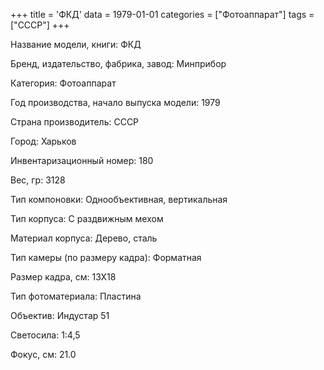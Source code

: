 +++
title = 'ФКД'
data = 1979-01-01
categories = ["Фотоаппарат"]
tags = ["СССР"]
+++

Название модели, книги: ФКД

Бренд, издательство, фабрика, завод: Минприбор

Категория: Фотоаппарат

Год производства, начало выпуска модели: 1979

Страна производитель: СССР

Город: Харьков

Инвентаризационный номер: 180

Вес, гр: 3128

Тип компоновки: Однообъективная, вертикальная

Тип корпуса: С раздвижным мехом

Материал корпуса: Дерево, сталь

Тип камеры (по размеру кадра): Форматная

Размер кадра, см: 13Х18

Тип фотоматериала: Пластина

Объектив: Индустар 51

Светосила: 1:4,5

Фокус, см: 21.0

